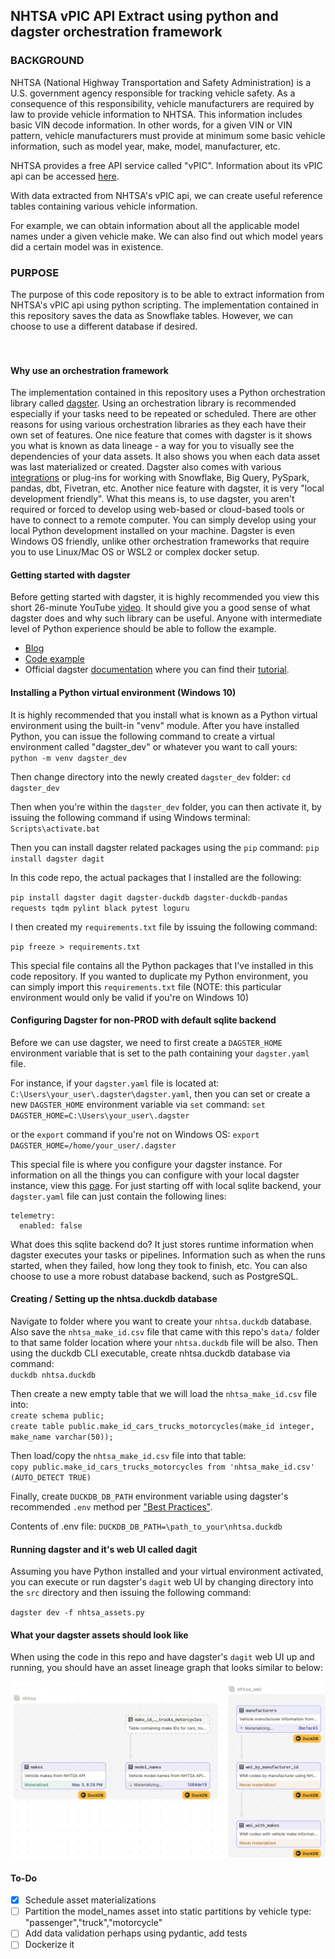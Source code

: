 ## NHTSA vPIC API Extract using python and dagster orchestration framework


### BACKGROUND
NHTSA (National Highway Transportation and Safety Administration) is a U.S. government agency responsible for tracking
vehicle safety.  As a consequence of this responsibility, vehicle manufacturers are required by law to provide vehicle
information to NHTSA.  This information includes basic VIN decode information.  In other words, for a given VIN or VIN
pattern, vehicle manufacturers must provide at minimum some basic vehicle information, such as model year, make, model,
manufacturer, etc.

NHTSA provides a free API service called "vPIC".  Information about its vPIC api can be accessed [here](https://vpic.nhtsa.dot.gov/api/).

With data extracted from NHTSA's vPIC api, we can create useful reference tables containing various vehicle information.

For example, we can obtain information about all the applicable model names under a given vehicle make.  We can also
find out which model years did a certain model was in existence.

### PURPOSE
The purpose of this code repository is to be able to extract information from NHTSA's vPIC api using python scripting.
The implementation contained in this repository saves the data as Snowflake tables.  However, we can choose to use a
different database if desired.
<br><br><br>

#### Why use an orchestration framework
The implementation contained in this repository uses a Python orchestration library called [dagster](https://docs.dagster.io/).  Using an
orchestration library is recommended especially if your tasks need to be repeated or scheduled.  There are other
reasons for using various orchestration libraries as they each have their own set of features.  One nice feature that
comes with dagster is it shows you what is known as data lineage - a way for you to visually see the dependencies of
your data assets.  It also shows you when each data asset was last materialized or created.  Dagster also comes with
various [integrations](https://docs.dagster.io/integrations) or plug-ins for working with Snowflake, Big Query, PySpark, pandas, dbt, Fivetran, etc. Another nice feature with dagster, it is very "local development friendly".  What this means is,
to use dagster, you aren't required or forced to develop using web-based or cloud-based tools or have to connect to a 
remote computer.  You can simply develop using your local Python development installed on your machine.  Dagster is even 
Windows OS friendly, unlike other orchestration frameworks that require you to use Linux/Mac OS or WSL2 or complex docker setup.


#### Getting started with dagster
Before getting started with dagster, it is highly recommended you view this short 26-minute YouTube [video](https://youtu.be/sCUYBa-glh0).  It should
give you a good sense of what dagster does and why such library can be useful.  Anyone with intermediate level of Python
experience should be able to follow the example.

- [Blog](https://dagster.io/blog/dagster-script-to-assets)
- [Code example](https://github.com/petehunt/dagster-script-to-assets)
- Official dagster [documentation](https://docs.dagster.io/getting-started) where you can find their [tutorial](https://docs.dagster.io/tutorial).


#### Installing a Python virtual environment (Windows 10)
It is highly recommended that you install what is known as a Python virtual environment using the built-in "venv" module.
After you have installed Python, you can issue the following command to create a virtual environment called "dagster_dev"
or whatever you want to call yours:
`python -m venv dagster_dev`


Then change directory into the newly created `dagster_dev` folder: `cd dagster_dev`


Then when you're within the `dagster_dev` folder, you can then activate it, by issuing the following command if using
Windows terminal:
`Scripts\activate.bat`

Then you can install dagster related packages using the `pip` command:
`pip install dagster dagit`

In this code repo, the actual packages that I installed are the following:

`pip install dagster dagit dagster-duckdb dagster-duckdb-pandas requests tqdm pylint black pytest loguru`

I then created my `requirements.txt` file by issuing the following command:

`pip freeze > requirements.txt`

This special file contains all the Python packages that I've installed in this code repository.  If you wanted to duplicate
my Python environment, you can simply import this `requirements.txt` file (NOTE: this particular environment would only be valid if you're on Windows 10)


#### Configuring Dagster for non-PROD with default sqlite backend
Before we can use dagster, we need to first create a `DAGSTER_HOME` environment variable that is set to the path 
containing your `dagster.yaml` file.


For instance, if your `dagster.yaml` file is located at: `C:\Users\your_user\.dagster\dagster.yaml`, then you can set
or create a new `DAGSTER_HOME` environment variable via `set` command:
`set DAGSTER_HOME=C:\Users\your_user\.dagster`


or the `export` command if you're not on Windows OS:
`export DAGSTER_HOME=/home/your_user/.dagster`


This special file is where you configure your dagster instance.  For information on all the things you can configure with
your local dagster instance, view this [page](https://docs.dagster.io/deployment/dagster-instance).  For just starting
off with local sqlite backend, your `dagster.yaml` file can just contain the following lines:
```
telemetry:
  enabled: false
```


What does this sqlite backend do?  It just stores runtime information when dagster executes your tasks or pipelines.
Information such as when the runs started, when they failed, how long they took to finish, etc.  You can also choose to
use a more robust database backend, such as PostgreSQL.


#### Creating / Setting up the nhtsa.duckdb database
Navigate to folder where you want to create your `nhtsa.duckdb` database.  Also save the `nhtsa_make_id.csv` file that came with this repo's `data/` folder to that same folder location where your `nhtsa.duckdb` file will be also.  Then using the duckdb CLI executable, create nhtsa.duckdb database via command: <br>
`duckdb nhtsa.duckdb`


Then create a new empty table that we will load the `nhtsa_make_id.csv` file into: <br>
`create schema public;`<br>
`create table public.make_id_cars_trucks_motorcycles(make_id integer, make_name varchar(50));`


Then load/copy the `nhtsa_make_id.csv` file into that table: <br>
`copy public.make_id_cars_trucks_motorcycles from 'nhtsa_make_id.csv' (AUTO_DETECT TRUE)`


Finally, create `DUCKDB_DB_PATH` environment variable using dagster's recommended `.env` method per ["Best Practices"](https://docs.dagster.io/guides/dagster/using-environment-variables-and-secrets).

Contents of .env file:
`DUCKDB_DB_PATH=\path_to_your\nhtsa.duckdb`

#### Running dagster and it's web UI called dagit
Assuming you have Python installed and your virtual environment activated, you can execute or run dagster's `dagit` web 
UI by changing directory into the `src` directory and then issuing the following command:


`dagster dev -f nhtsa_assets.py`


#### What your dagster assets should look like
When using the code in this repo and have dagster's `dagit` web UI up and running, you should have an asset lineage
graph that looks similar to below:


![alt text](images/asset_lineage.png)


#### To-Do
- [X] Schedule asset materializations
- [ ] Partition the model_names asset into static partitions by vehicle type: "passenger","truck","motorcycle"
- [ ] Add data validation perhaps using pydantic, add tests
- [ ] Dockerize it
